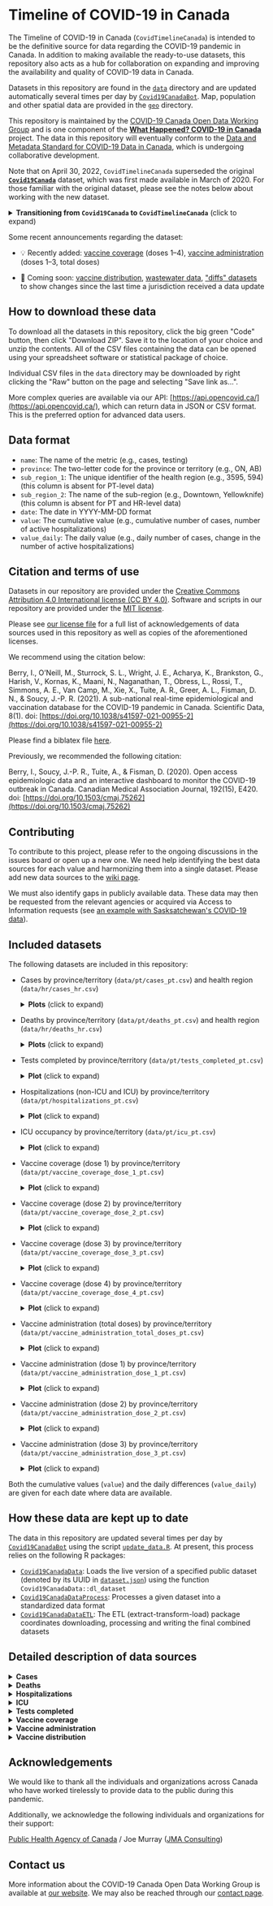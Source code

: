 # Timeline of COVID-19 in Canada

The Timeline of COVID-19 in Canada (`CovidTimelineCanada`) is intended to be the definitive source for data regarding the COVID-19 pandemic in Canada. In addition to making available the ready-to-use datasets, this repository also acts as a hub for collaboration on expanding and improving the availability and quality of COVID-19 data in Canada.

Datasets in this repository are found in the [`data`](https://github.com/ccodwg/CovidTimelineCanada/tree/main/data) directory and are updated automatically several times per day by [`Covid19CanadaBot`](https://github.com/ccodwg/Covid19CanadaBot). Map, population and other spatial data are provided in the [`geo`](https://github.com/ccodwg/CovidTimelineCanada/tree/main/geo) directory.

This repository is maintained by the [COVID-19 Canada Open Data Working Group](https://opencovid.ca/) and is one component of the **[What Happened? COVID-19 in Canada](https://whathappened.coronavirus.icu/)** project. The data in this repository will eventually conform to the [Data and Metadata Standard for COVID-19 Data in Canada](https://github.com/ccodwg/CovidDataStandard), which is undergoing collaborative development.

Note that on April 30, 2022, `CovidTimelineCanada` superseded the original **[`Covid19Canada`](https://github.com/ccodwg/Covid19Canada)** dataset, which was first made available in March of 2020. For those familiar with the original dataset, please see the notes below about working with the new dataset.

<details>
<summary><b>Transitioning from <code>Covid19Canada</code> to <code>CovidTimelineCanada</code></b> (click to expand)</summary>

  ⚠️ **Province/territory (PT) names are now given using two-letter codes and health region (HR) names are given using unique identifiers**. See the [geo](https://github.com/ccodwg/CovidTimelineCanada/tree/main/geo) directory for files that can be used to map these values to alternative names. The [JSON API](https://api.opencovid.ca/) is also capable of performing these conversions automatically through the use of the `pt_names` and `hr_names` parameters.

  ⚠️ **Each time series now ends on the date the data were last updated** (e.g., if case data in a province was updated on January 6 with data up to January 3, the case time series for that province would end on January 3). Previously, every time series ended on the most recent date. Time series data with rows up to the most recent date for every time series are available from the `timeseries` route of the [API](https://api.opencovid.ca/) using the `fill=true` parameter. This also means that PT time series data cannot be simply aggregated up into a Canadian time series without additional processing—ready-to-use Canadian data are provided in `data/can` or through the API. **Note that the Canadian time series should be considered incomplete since many provinces/territories have not provided data for the most recent dates.**

  ❗ For convenience, **case and death datasets using the old column names, date format, province/territory names and health region names are being offered for download as CSV files**. These files should be more-or-less drop-in replacements for the old case and death datasets. However, we encourage users to switch to the new dataset format, as this legacy format will not be supported indefinitely. Download links for the CSV files:

  - [Cases (health regions)](https://api.opencovid.ca/timeseries?stat=cases&geo=hr&legacy=true&fmt=csv)
  - [Cases (provinces/territories)](https://api.opencovid.ca/timeseries?stat=cases&geo=pt&legacy=true&fmt=csv)
  - [Deaths (health regions)](https://api.opencovid.ca/timeseries?stat=deaths&geo=hr&legacy=true&fmt=csv)
  - [Deaths (provinces/territories)](https://api.opencovid.ca/timeseries?stat=deaths&geo=pt&legacy=true&fmt=csv)
</details>

Some recent announcements regarding the dataset:

- 💡 Recently added: [vaccine coverage](https://github.com/ccodwg/CovidTimelineCanada/issues/21) (doses 1–4), [vaccine administration](https://github.com/ccodwg/CovidTimelineCanada/issues/47) (doses 1–3, total doses)
 
- 🚨 Coming soon: [vaccine distribution](https://github.com/ccodwg/CovidTimelineCanada/issues/22), [wastewater data](https://github.com/ccodwg/CovidTimelineCanada/issues/36), ["diffs" datasets](https://github.com/ccodwg/CovidTimelineCanada/issues/20) to show changes since the last time a jurisdiction received a data update

## How to download these data

To download all the datasets in this repository, click the big green "Code" button, then click "Download ZIP". Save it to the location of your choice and unzip the contents. All of the CSV files containing the data can be opened using your spreadsheet software or statistical package of choice.

Individual CSV files in the `data` directory may be downloaded by right clicking the "Raw" button on the page and selecting "Save link as...".

More complex queries are available via our API: [https://api.opencovid.ca/](https://api.opencovid.ca/), which can return data in JSON or CSV format. This is the preferred option for advanced data users.

## Data format

- `name`: The name of the metric (e.g., cases, testing)
- `province`: The two-letter code for the province or territory (e.g., ON, AB)
- `sub_region_1`: The unique identifier of the health region (e.g., 3595, 594) (this column is absent for PT-level data)
- `sub_region_2`: The name of the sub-region (e.g., Downtown, Yellowknife) (this column is absent for PT and HR-level data)
- `date`: The date in YYYY-MM-DD format
- `value`: The cumulative value (e.g., cumulative number of cases, number of active hospitalizations)
- `value_daily`: The daily value (e.g., daily number of cases, change in the number of active hospitalizations)

## Citation and terms of use

Datasets in our repository are provided under the [Creative Commons Attribution 4.0 International license (CC BY 4.0)](https://creativecommons.org/licenses/by/4.0/). Software and scripts in our repository are provided under the [MIT license](https://opensource.org/licenses/MIT).

Please see [our license file](https://github.com/ccodwg/CovidTimelineCanada/blob/main/LICENSE.md) for a full list of acknowledgements of data sources used in this repository as well as copies of the aforementioned licenses.

We recommend using the citation below:

Berry, I., O’Neill, M., Sturrock, S. L., Wright, J. E., Acharya, K., Brankston, G., Harish, V., Kornas, K., Maani, N., Naganathan, T., Obress, L., Rossi, T., Simmons, A. E., Van Camp, M., Xie, X., Tuite, A. R., Greer, A. L., Fisman, D. N., & Soucy, J.-P. R. (2021). A sub-national real-time epidemiological and vaccination database for the COVID-19 pandemic in Canada. Scientific Data, 8(1). doi: [https://doi.org/10.1038/s41597-021-00955-2](https://doi.org/10.1038/s41597-021-00955-2)

Please find a biblatex file [here](/docs/covidtimelinecanada.bib). 

Previously, we recommended the following citation:

Berry, I., Soucy, J.-P. R., Tuite, A., & Fisman, D. (2020). Open access epidemiologic data and an interactive dashboard to monitor the COVID-19 outbreak in Canada. Canadian Medical Association Journal, 192(15), E420. doi: [https://doi.org/10.1503/cmaj.75262](https://doi.org/10.1503/cmaj.75262)

## Contributing

To contribute to this project, please refer to the ongoing discussions in the issues board or open up a new one. We need help identifying the best data sources for each value and harmonizing them into a single dataset. Please add new data sources to the [wiki page](https://github.com/ccodwg/CovidTimelineCanada/wiki/List-of-data-sources).

We must also identify gaps in publicly available data. These data may then be requested from the relevant agencies or acquired via Access to Information requests (see [an example with Sasksatchewan's COVID-19 data](https://data.gripe/covid-19-in-saskatchewan/)).

## Included datasets

The following datasets are included in this repository:

* Cases by province/territory (`data/pt/cases_pt.csv`) and health region (`data/hr/cases_hr.csv`)
  <details>
   <summary><b>Plots</b> (click to expand)</summary>

   ![cases](https://raw.githubusercontent.com/ccodwg/CovidTimelineCanadaPlots/main/plots/cases_pt.png)
   ![cases](https://raw.githubusercontent.com/ccodwg/CovidTimelineCanadaPlots/main/plots/cases_hr.png)

  </details>

* Deaths by province/territory (`data/pt/deaths_pt.csv`) and health region (`data/hr/deaths_hr.csv`)
  <details>
   <summary><b>Plots</b> (click to expand)</summary>

   ![deaths](https://raw.githubusercontent.com/ccodwg/CovidTimelineCanadaPlots/main/plots/deaths_pt.png)
   ![deaths](https://raw.githubusercontent.com/ccodwg/CovidTimelineCanadaPlots/main/plots/deaths_hr.png)

  </details>

* Tests completed by province/territory (`data/pt/tests_completed_pt.csv`)
  <details>
   <summary><b>Plot</b> (click to expand)</summary>

  ![testing](https://raw.githubusercontent.com/ccodwg/CovidTimelineCanadaPlots/main/plots/tests_completed_pt.png)

  </details>

* Hospitalizations (non-ICU and ICU) by province/territory (`data/pt/hospitalizations_pt.csv`)
  <details>
   <summary><b>Plot</b> (click to expand)</summary>

   ![hosp](https://raw.githubusercontent.com/ccodwg/CovidTimelineCanadaPlots/main/plots/hospitalizations_pt.png)

  </details>

* ICU occupancy by province/territory (`data/pt/icu_pt.csv`)
  <details>
   <summary><b>Plot</b> (click to expand)</summary>

   ![icu](https://raw.githubusercontent.com/ccodwg/CovidTimelineCanadaPlots/main/plots/icu_pt.png)

  </details>

* Vaccine coverage (dose 1) by province/territory (`data/pt/vaccine_coverage_dose_1_pt.csv`)
  <details>
   <summary><b>Plot</b> (click to expand)</summary>

   ![vaccine_coverage_dose_1](https://raw.githubusercontent.com/ccodwg/CovidTimelineCanadaPlots/main/plots/vaccine_coverage_dose_1_pt.png)

  </details>

* Vaccine coverage (dose 2) by province/territory (`data/pt/vaccine_coverage_dose_2_pt.csv`)
  <details>
   <summary><b>Plot</b> (click to expand)</summary>

   ![vaccine_coverage_dose_2](https://raw.githubusercontent.com/ccodwg/CovidTimelineCanadaPlots/main/plots/vaccine_coverage_dose_2_pt.png)

  </details>

* Vaccine coverage (dose 3) by province/territory (`data/pt/vaccine_coverage_dose_3_pt.csv`)
  <details>
   <summary><b>Plot</b> (click to expand)</summary>

   ![vaccine_coverage_dose_3](https://raw.githubusercontent.com/ccodwg/CovidTimelineCanadaPlots/main/plots/vaccine_coverage_dose_3_pt.png)

  </details>

* Vaccine coverage (dose 4) by province/territory (`data/pt/vaccine_coverage_dose_4_pt.csv`)
  <details>
   <summary><b>Plot</b> (click to expand)</summary>

   ![vaccine_coverage_dose_4](https://raw.githubusercontent.com/ccodwg/CovidTimelineCanadaPlots/main/plots/vaccine_coverage_dose_4_pt.png)

  </details>

* Vaccine administration (total doses) by province/territory (`data/pt/vaccine_administration_total_doses_pt.csv`)
  <details>
   <summary><b>Plot</b> (click to expand)</summary>

   ![vaccine_administration_total_doses](https://raw.githubusercontent.com/ccodwg/CovidTimelineCanadaPlots/main/plots/vaccine_administration_total_doses_pt.png)

  </details>

* Vaccine administration (dose 1) by province/territory (`data/pt/vaccine_administration_dose_1_pt.csv`)
  <details>
   <summary><b>Plot</b> (click to expand)</summary>

   ![vaccine_administration_dose_1](https://raw.githubusercontent.com/ccodwg/CovidTimelineCanadaPlots/main/plots/vaccine_administration_dose_1_pt.png)

  </details>

* Vaccine administration (dose 2) by province/territory (`data/pt/vaccine_administration_dose_2_pt.csv`)
  <details>
   <summary><b>Plot</b> (click to expand)</summary>

   ![vaccine_administration_dose_2](https://raw.githubusercontent.com/ccodwg/CovidTimelineCanadaPlots/main/plots/vaccine_administration_dose_2_pt.png)

  </details>

* Vaccine administration (dose 3) by province/territory (`data/pt/vaccine_administration_dose_3_pt.csv`)
  <details>
   <summary><b>Plot</b> (click to expand)</summary>

   ![vaccine_administration_dose_3](https://raw.githubusercontent.com/ccodwg/CovidTimelineCanadaPlots/main/plots/vaccine_administration_dose_3_pt.png)

  </details>

Both the cumulative values (`value`) and the daily differences (`value_daily`) are given for each date where data are available.

## How these data are kept up to date

The data in this repository are updated several times per day by [`Covid19CanadaBot`](https://github.com/ccodwg/Covid19CanadaBot) using the script [`update_data.R`](https://github.com/ccodwg/CovidTimelineCanada/blob/main/update_data.R). At present, this process relies on the following R packages:

* [`Covid19CanadaData`](https://github.com/ccodwg/Covid19CanadaData): Loads the live version of a specified public dataset (denoted by its UUID in [`dataset.json`](https://github.com/ccodwg/Covid19CanadaArchive/blob/master/datasets.json)) using the function `Covid19CanadaData::dl_dataset`
* [`Covid19CanadaDataProcess`](https://github.com/ccodwg/Covid19CanadaDataProcess): Processes a given dataset into a standardized data format
* [`Covid19CanadaDataETL`](https://github.com/ccodwg/Covid19CanadaETL): The ETL (extract-transform-load) package coordinates downloading, processing and writing the final combined datasets

## Detailed description of data sources

<details>
<summary><b>Cases</b></summary>

| P/T   | Data sources                                                                                                                                                                                                           |
|:------|:-----------------------------------------------------------------------------------------------------------------------------------------------------------------------------------------------------------------------|
| AB    | - Alberta case CSV (2020-03-06–present)                                                                                                                                                                                |
| BC    | - British Columbia case CSV (2020-01-29–present)                                                                                                                                                                       |
| MB    | - Manitoba RHA times series CSV (2020-03-14–2022-03-25)<br>- Manitoba weekly surveillance report (2022-03-26–present)                                                                                                  |
| NB    | - CCODWG Covid19Canada dataset (2020-01-25–2021-03-07)<br>- New Brunswick dashboard (2021-03-08–2022-03-29)<br>- New Brunswick COVIDWATCH weekly report (2022-04-02–present)                                           |
| NL    | - CCODWG Covid19Canada dataset (2020-01-25–2021-03-15)<br>- Newfoundland & Labrador dashboard (2021-03-16–2022-03-11)<br>- Newfoundland & Labrador dashboard (2022-03-12–present)                                      |
| NS    | - Nova Scotia case CSV (2021-03-15–2021-01-22)<br>- Nova Scotia dashboard (2021-01-23–2021-12-09)<br>- Nova Scotia daily news release (2021-12-10–2022-03-04)<br>- Nova Scotia weekly data report (2022-03-08–present) |
| NT    | - Public Health Agency of Canada daily epidemiology update (2020-03-11–2022-06-08)<br>- Public Health Agency of Canada weekly epidemiology update (2022-06-11–present)                                                 |
| NU    | - Public Health Agency of Canada daily epidemiology update (2020-03-11–2022-06-08)<br>- Public Health Agency of Canada weekly epidemiology update (2022-06-11–present)                                                 |
| ON    | - CCODWG Covid19Canada dataset (2020-01-25–2020-03-31)<br>- Ontario PHU summary CSV (2020-04-01–present)                                                                                                               |
| PE    | - Public Health Agency of Canada daily epidemiology update (2020-03-11–2022-06-08)<br>- Public Health Agency of Canada weekly epidemiology update (2022-06-11–present)                                                 |
| QC    | - INSPQ time series data CSV (2020-01-24–present)                                                                                                                                                                      |
| SK    | - Saskatchewan total cases dashboard & Freedom of Information request (2020-03-11–2022-02-06)<br>- Saskatchewan weekly COVID-19 situation report (2022-02-05–present)                                                  |
| YT    | - Yukon dashboard (2020-03-19–present)                                                                                                                                                                                 |
</details>

<details>
<summary><b>Deaths</b></summary>

| P/T   | Data sources                                                                                                                                                                                                                                     |
|:------|:-------------------------------------------------------------------------------------------------------------------------------------------------------------------------------------------------------------------------------------------------|
| AB    | - CCODWG Covid19Canada dataset (2020-03-08–2020-06-22)<br>- Alberta case CSV (2020-06-23–present)                                                                                                                                                |
| BC    | - CCODWG Covid19Canada dataset (2020-03-08–2022-04-01)<br>- British Columbia dashboard (2022-04-02–present)                                                                                                                                      |
| MB    | - Manitoba RHA times series CSV (2020-03-14–2022-03-19)<br>- Manitoba weekly surveillance report (2022-03-26–present)                                                                                                                            |
| NB    | - CCODWG Covid19Canada dataset (2020-01-25–2021-03-07)<br>- New Brunswick dashboard (2021-03-08–2022-03-29)<br>- New Brunswick COVIDWATCH weekly report (2022-04-02–present)                                                                     |
| NL    | - CCODWG Covid19Canada dataset (2020-01-25–2021-03-15)<br>- Newfoundland & Labrador dashboard (2021-03-16–2022-03-11)<br>- Newfoundland & Labrador dashboard (2022-03-15–2022-05-05)<br>- Newfoundland & Labrador dashboard (2022-05-06–present) |
| NS    | - CCODWG Covid19Canada dataset (2020-01-25–2021-01-18)<br>- Nova Scotia dashboard (2021-01-19–2022-01-18)<br>- Nova Scotia dashboard (2021-01-23–2021-12-09)<br>- Nova Scotia daily news release (2021-12-10–2022-03-04)                         |
| NT    | - Public Health Agency of Canada daily epidemiology update (2020-03-11–2022-06-08)<br>- Public Health Agency of Canada weekly epidemiology update (2022-06-11–present)                                                                           |
| NU    | - Public Health Agency of Canada daily epidemiology update (2020-03-11–2022-06-08)<br>- Public Health Agency of Canada weekly epidemiology update (2022-06-11–present)                                                                           |
| ON    | - CCODWG Covid19Canada dataset (2020-01-25–2020-03-31)<br>- Ontario PHU summary CSV (2022-04-01–present)                                                                                                                                         |
| PE    | - Public Health Agency of Canada daily epidemiology update (2020-03-11–2022-06-08)<br>- Public Health Agency of Canada weekly epidemiology update (2022-06-11–present)                                                                           |
| QC    | - INSPQ time series data CSV (2020-01-24–present)                                                                                                                                                                                                |
| SK    | - Saskatchewan total cases dashboard & Freedom of Information request (2020-04-04–2022-02-06)<br>- Saskatchewan weekly COVID-19 situation report (2022-02-05–present)                                                                            |
| YT    | - Public Health Agency of Canada daily epidemiology update (2020-03-11–2022-06-08)<br>- Public Health Agency of Canada weekly epidemiology update (2022-06-11–present)                                                                           |
</details>

<details>
<summary><b>Hospitalizations</b></summary>

| P/T   | Data sources                                                                                                                                                                                                                   |
|:------|:-------------------------------------------------------------------------------------------------------------------------------------------------------------------------------------------------------------------------------|
| AB    | - covid19tracker.ca dataset (2020-01-25–present)                                                                                                                                                                               |
| BC    | - covid19tracker.ca dataset (2020-01-25–present)                                                                                                                                                                               |
| MB    | - covid19tracker.ca dataset (2020-01-25–2021-02-03)<br>- Manitoba dashboard (2021-02-04–2022-03-25)<br>- covid19tracker.ca dataset (2022-03-26–present)                                                                        |
| NB    | - covid19tracker.ca dataset (2020-01-25–2021-03-07)<br>- New Brunswick dashboard (2021-03-08–2021-09-19)<br>- New Brunswick dashboard (2021-09-20–2022-03-29)<br>- New Brunswick COVIDWATCH weekly report (2022-04-02–present) |
| NL    | - Newfoundland & Labrador dashboard (2020-03-27–2022-03-11)<br>- covid19tracker.ca dataset (2022-03-12–present)                                                                                                                |
| NS    | - covid19tracker.ca dataset (2020-01-25–2021-01-18)<br>- Nova Scotia dashboard (2021-01-19–2022-01-18)<br>- covid19tracker.ca dataset (2022-01-19–present)                                                                     |
| NT    | - covid19tracker.ca dataset (2020-01-25–present)                                                                                                                                                                               |
| NU    | - covid19tracker.ca dataset (2020-01-25–present)                                                                                                                                                                               |
| ON    | - Ontario hospitalization CSV (2020-04-02–present)                                                                                                                                                                             |
| PE    | - covid19tracker.ca dataset (2020-01-25–present)                                                                                                                                                                               |
| QC    | - MSSS hospitalization CSV (2020-04-11–present)                                                                                                                                                                                |
| SK    | - Saskatchewan hospitalized cases dashboard (2020-03-26–2022-02-06)<br>- covid19tracker.ca dataset (2022-02-07–present)                                                                                                        |
| YT    | - covid19tracker.ca dataset (2020-01-25–present)                                                                                                                                                                               |
</details>

<details>
<summary><b>ICU</b></summary>

| P/T   | Data sources                                                                                                                                                                                                                   |
|:------|:-------------------------------------------------------------------------------------------------------------------------------------------------------------------------------------------------------------------------------|
| AB    | - covid19tracker.ca dataset (2020-01-25–present)                                                                                                                                                                               |
| BC    | - covid19tracker.ca dataset (2020-01-25–present)                                                                                                                                                                               |
| MB    | - covid19tracker.ca dataset (2022-03-26–present)<br>- Manitoba dashboard (2021-02-04–2022-03-25)<br>- covid19tracker.ca dataset (2022-03-26–present)                                                                           |
| NB    | - covid19tracker.ca dataset (2020-01-25–2021-03-07)<br>- New Brunswick dashboard (2021-03-08–2021-09-19)<br>- New Brunswick dashboard (2021-09-20–2022-03-29)<br>- New Brunswick COVIDWATCH weekly report (2022-04-02–present) |
| NL    | - covid19tracker.ca dataset (2020-01-25–2021-03-15)<br>- Newfoundland & Labrador dashboard (2021-03-16–2022-03-11)<br>- covid19tracker.ca dataset (2022-03-12–present)                                                         |
| NS    | - covid19tracker.ca dataset (2020-01-25–2021-01-18)<br>- Nova Scotia dashboard (2021-01-19–2022-01-18)<br>- covid19tracker.ca dataset (2022-01-19–present)                                                                     |
| NT    | - covid19tracker.ca dataset (2020-01-25–present)                                                                                                                                                                               |
| NU    | - covid19tracker.ca dataset (2020-01-25–present)                                                                                                                                                                               |
| ON    | - Ontario hospitalization CSV (2020-04-02–present)                                                                                                                                                                             |
| PE    | - covid19tracker.ca dataset (2020-01-25–present)                                                                                                                                                                               |
| QC    | - MSSS hospitalization CSV (2020-04-11–present)                                                                                                                                                                                |
| SK    | - Saskatchewan hospitalized cases dashboard (2020-03-26–2022-02-06)<br>- covid19tracker.ca dataset (2022-02-07–present)                                                                                                        |
| YT    | - covid19tracker.ca dataset (2020-01-25–present)                                                                                                                                                                               |
</details>

<details>
<summary><b>Tests completed</b></summary>

| P/T   | Data sources                                                              |
|:------|:--------------------------------------------------------------------------|
| AB    | - COVID-19 Alberta statistics app (2020-01-04–present)                    |
| BC    | - Public Health Agency of Canada epidemiology update (2020-01-01–present) |
| MB    | - Public Health Agency of Canada epidemiology update (2020-01-01–present) |
| NB    | - Public Health Agency of Canada epidemiology update (2020-01-01–present) |
| NL    | - Public Health Agency of Canada epidemiology update (2020-01-01–present) |
| NS    | - Public Health Agency of Canada epidemiology update (2020-01-01–present) |
| NT    | - Public Health Agency of Canada epidemiology update (2020-01-01–present) |
| NU    | - Public Health Agency of Canada epidemiology update (2020-01-01–present) |
| ON    | - Public Health Agency of Canada epidemiology update (2020-01-01–present) |
| PE    | - Public Health Agency of Canada epidemiology update (2020-01-01–present) |
| QC    | - Public Health Agency of Canada epidemiology update (2020-01-01–present) |
| SK    | - Public Health Agency of Canada epidemiology update (2020-01-01–present) |
| YT    | - Yukon dashboard (2020-02-27–present)                                    |
</details>

<details>
<summary><b>Vaccine coverage</b></summary>

All data on COVID-19 vaccine coverage are from the [Public Health Agency of Canada vaccination coverage page](https://health-infobase.canada.ca/covid-19/vaccination-coverage/).
</details>

<details>
<summary><b>Vaccine administration</b></summary>

All data on COVID-19 vaccine administration are from the [Public Health Agency of Canada vaccine administration page](https://health-infobase.canada.ca/covid-19/vaccine-administration/).
</details>

<details>
<summary><b>Vaccine distribution</b></summary>

**Coming soon!**
</details>

## Acknowledgements

We would like to thank all the individuals and organizations across Canada who have worked tirelessly to provide data to the public during this pandemic.

Additionally, we acknowledge the following individuals and organizations for their support:

[Public Health Agency of Canada](https://www.canada.ca/en/public-health.html) / Joe Murray ([JMA Consulting](https://jmaconsulting.biz/home))

## Contact us

More information about the COVID-19 Canada Open Data Working Group is available at [our website](https://opencovid.ca/). We may also be reached through our [contact page](https://opencovid.ca/contact-us/).
